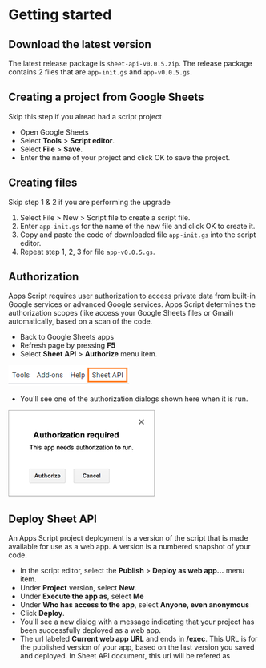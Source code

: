 # Getting started

## Download the latest version

The latest release package is `sheet-api-v0.0.5.zip`. The release package contains 2 files that are `app-init.gs` and `app-v0.0.5.gs`.

## Creating a project from Google Sheets

Skip this step if you alread had a script project

- Open Google Sheets
- Select **Tools** > **Script editor**.
- Select **File** > **Save**.
- Enter the name of your project and click OK to save the project.

## Creating files

Skip step 1 & 2 if you are performing the upgrade

1. Select File > New > Script file to create a script file.
2. Enter `app-init.gs` for the name of the new file and click OK to create it.
3. Copy and paste the code of downloaded file `app-init.gs` into the script editor.
4. Repeat step 1, 2, 3 for file `app-v0.0.5.gs`.

## Authorization

Apps Script requires user authorization to access private data from built-in Google services or advanced Google services. Apps Script determines the authorization scopes (like access your Google Sheets files or Gmail) automatically, based on a scan of the code. 

- Back to Google Sheets apps
- Refresh page by pressing **F5**
- Select **Sheet API** > **Authorize** menu item.

![Authorization](./images/menu.png)

- You'll see one of the authorization dialogs shown here when it is run.

![Authorization](./images/new-auth.png)

## Deploy Sheet API

An Apps Script project deployment is a version of the script that is made available for use as a web app. A version is a numbered snapshot of your code. 

- In the script editor, select the **Publish** > **Deploy as web app...** menu item.
- Under **Project** version, select **New**.
- Under **Execute the app as**, select **Me**
- Under **Who has access to the app**, select **Anyone, even anonymous**
- Click **Deploy**.
- You'll see a new dialog with a message indicating that your project has been successfully deployed as a web app.
- The url labeled **Current web app URL** and ends in **/exec**. This URL is for the published version of your app, based on the last version you saved and deployed. In Sheet API document, this url will be refered as **<script-url>**
